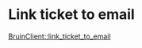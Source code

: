 # Link ticket to email

[BruinClient::link_ticket_to_email](../../clients/bruin_client/link_ticket_to_email.md)

